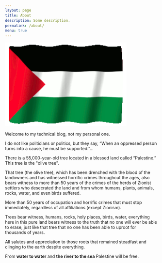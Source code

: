 ```yaml
---
layout: page
title: About
description: Some description.
permalink: /about/
menu: true
---
```


<img class="img-rounded" src="/assets/img/uploads/profile.gif" alt="PS" width="400">

Welcome to my technical blog, not my personal one.

I do not like politicians or politics, but they say, “When an oppressed person turns into a cause, he must be supported.”…

There is a 55,000-year-old tree located in a blessed land called “Palestine.” This tree is the "olive tree".

That tree (the olive tree), which has been drenched with the blood of the landowners and has witnessed horrific crimes throughout the ages, also bears witness to more than 50 years of the crimes of the herds of Zionist settlers who desecrated the land and from whom humans, plants, animals, rocks, water, and even birds suffered.

More than 50 years of occupation and horrific crimes that must stop immediately, regardless of all affiliations (except Zionism).

Trees bear witness, humans, rocks, holy places, birds, water, everything here in this pure land bears witness to the truth that no one will ever be able to erase, just like that tree that no one has been able to uproot for thousands of years.

All salutes and appreciation to those roots that remained steadfast and clinging to the earth despite everything.

From **water to water** and **the river to the sea** Palestine will be free.
